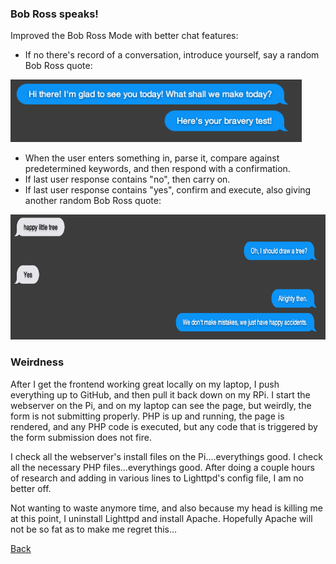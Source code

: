 ### Bob Ross speaks!

Improved the Bob Ross Mode with better chat features:

 - If no there's record of a conversation, introduce yourself, say a random Bob Ross quote:
 
 <img src="img/chat.png" height="100">
 
 - When the user enters something in, parse it, compare against predetermined keywords, and then respond with a confirmation.
 - If last user response contains "no", then carry on.
 - If last user response contains "yes", confirm and execute, also giving another random Bob Ross quote:
  
 <img src="img/chat2.png" height="200">
 
### Weirdness

After I get the frontend working great locally on my laptop, I push everything up to GitHub, and then pull it back down on my RPi. I start the webserver on the Pi, and on my laptop can see the page, but weirdly, the form is not submitting properly. PHP is up and running, the page is rendered, and any PHP code is executed, but any code that is triggered by the form submission does not fire.

I check all the webserver's install files on the Pi....everythings good. I check all the necessary PHP files...everythings good. After doing a couple hours of research and adding in various lines to Lighttpd's config file, I am no better off.

Not wanting to waste anymore time, and also because my head is killing me at this point, I uninstall Lighttpd and install Apache. Hopefully Apache will not be so fat as to make me regret this...

[Back](15.md)
